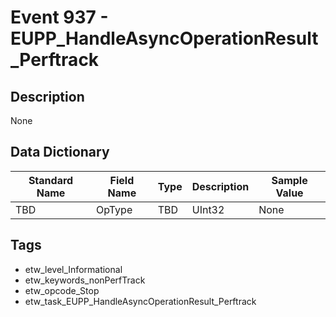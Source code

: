 # Event 937 - EUPP_HandleAsyncOperationResult_Perftrack

## Description
None

## Data Dictionary
|Standard Name|Field Name|Type|Description|Sample Value|
|---|---|---|---|---|
|TBD|OpType|TBD|UInt32|None|None|

## Tags
* etw_level_Informational
* etw_keywords_nonPerfTrack
* etw_opcode_Stop
* etw_task_EUPP_HandleAsyncOperationResult_Perftrack